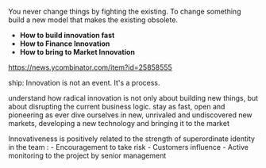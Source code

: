 You never change things by fighting the existing.
To change something build a new model that makes the existing obsolete.

- **How to build innovation fast**
- **How to Finance Innovation**
- **How to bring to Market Innovation**

https://news.ycombinator.com/item?id=25858555

ship: Innovation is not an event. It's a process.

understand how radical innovation is not only about building new things, but about disrupting the current business logic.
stay as fast, open and pioneering as ever
dive ourselves in new, unrivaled and undiscovered new markets,
developing a new technology and bringing it to the market

Innovativeness is positively related to the strength of superordinate identity in the team :
        - Encouragement to take risk
        - Customers influence
        - Active monitoring to the project by senior management
